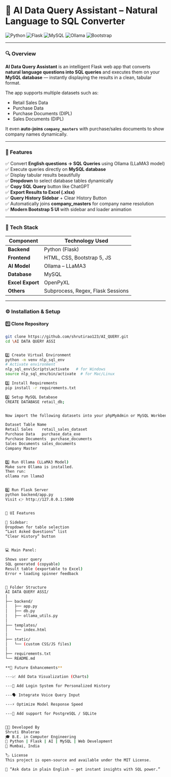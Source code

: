 # 🤖 AI Data Query Assistant – Natural Language to SQL Converter

![Python](https://img.shields.io/badge/Python-3.10+-blue?logo=python)
![Flask](https://img.shields.io/badge/Framework-Flask-lightgrey?logo=flask)
![MySQL](https://img.shields.io/badge/Database-MySQL-orange?logo=mysql)
![Ollama](https://img.shields.io/badge/AI%20Model-LLaMA3-green?logo=meta)
![Bootstrap](https://img.shields.io/badge/UI-Bootstrap%205-blueviolet?logo=bootstrap)

---

### 🔍 Overview
**AI Data Query Assistant** is an intelligent Flask web app that converts **natural language questions into SQL queries** and executes them on your **MySQL database** — instantly displaying the results in a clean, tabular format.

The app supports multiple datasets such as:
- Retail Sales Data  
- Purchase Data  
- Purchase Documents (DIPL)  
- Sales Documents (DIPL)  

It even **auto-joins `company_masters`** with purchase/sales documents to show company names dynamically.

---

### 🚀 Features
✅ Convert **English questions → SQL Queries** using Ollama (LLaMA3 model)  
✅ Execute queries directly on **MySQL database**  
✅ Display tabular results beautifully  
✅ **Dropdown** to select database tables dynamically  
✅ **Copy SQL Query** button like ChatGPT  
✅ **Export Results to Excel (.xlsx)**  
✅ **Query History Sidebar** + Clear History Button  
✅ Automatically joins **company_masters** for company name resolution  
✅ **Modern Bootstrap 5 UI** with sidebar and loader animation  

---

### 🧩 Tech Stack
| Component | Technology Used |
|------------|----------------|
| **Backend** | Python (Flask) |
| **Frontend** | HTML, CSS, Bootstrap 5, JS |
| **AI Model** | Ollama – LLaMA3 |
| **Database** | MySQL |
| **Excel Export** | OpenPyXL |
| **Others** | Subprocess, Regex, Flask Sessions |

---

### ⚙️ Installation & Setup

#### 1️⃣ Clone Repository
```bash
git clone https://github.com/shrutirao123/AI_QUERY.git
cd \AI DATA QUERY ASSI


2️⃣ Create Virtual Environment
python -m venv nlp_sql_env
# Activate environment
nlp_sql_env\Scripts\activate   # for Windows
source nlp_sql_env/bin/activate  # for Mac/Linux

3️⃣ Install Requirements
pip install -r requirements.txt

4️⃣ Setup MySQL Database
CREATE DATABASE retail_db;


Now import the following datasets into your phpMyAdmin or MySQL Workbench:

Dataset	Table Name
Retail Sales	retail_sales_dataset
Purchase Data	purchase_data_exe
Purchase Documents	purchase_documents
Sales Documents	sales_documents
Company Master	


5️⃣ Run Ollama (LLaMA3 Model)
Make sure Ollama is installed.
Then run:
ollama run llama3


6️⃣ Run Flask Server
python backend/app.py
Visit 👉 http://127.0.0.1:5000


📸 UI Features

🧭 Sidebar:
Dropdown for table selection
“Last Asked Questions” list
“Clear History” button


💻 Main Panel:

Shows user query
SQL generated (copyable)
Result table (exportable to Excel)
Error + loading spinner feedback


🧾 Folder Structure
AI DATA QUERY ASSI/
│
├── backend/
│   ├── app.py
│   ├── db.py
│   ├── ollama_utils.py
│
├── templates/
│   └── index.html
│
├── static/
│   └── (custom CSS/JS files)
│
├── requirements.txt
└── README.md

**🧠 Future Enhancements**

---📈 Add Data Visualization (Charts)

---🔐 Add Login System for Personalized History

---🗣️ Integrate Voice Query Input

---⚡ Optimize Model Response Speed

---🧩 Add support for PostgreSQL / SQLite


👩‍💻 Developed By
Shruti Bhalerao
🎓 B.E. in Computer Engineering
💬 Python | Flask | AI | MySQL | Web Development
📍 Mumbai, India

🏷️ License
This project is open-source and available under the MIT License.

🚀 “Ask data in plain English — get instant insights with SQL power.”

